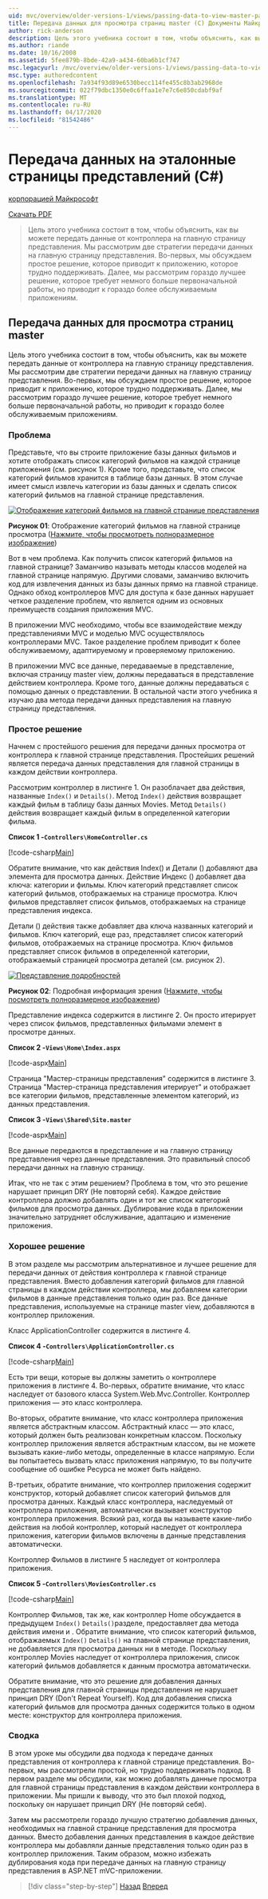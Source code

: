 ```yaml
---
uid: mvc/overview/older-versions-1/views/passing-data-to-view-master-pages-cs
title: Передача данных для просмотра страниц master (C) Документы Майкрософт
author: rick-anderson
description: Цель этого учебника состоит в том, чтобы объяснить, как вы можете передать данные от контроллера на главную страницу представления. Мы рассмотрим две стратегии передачи данных в представление m. .
ms.author: riande
ms.date: 10/16/2008
ms.assetid: 5fee879b-8bde-42a9-a434-60ba6b1cf747
msc.legacyurl: /mvc/overview/older-versions-1/views/passing-data-to-view-master-pages-cs
msc.type: authoredcontent
ms.openlocfilehash: 7a934f93d89e6530becc114fe455c8b3ab2968de
ms.sourcegitcommit: 022f79dbc1350e0c6ffaa1e7e7c6e850cdabf9af
ms.translationtype: MT
ms.contentlocale: ru-RU
ms.lasthandoff: 04/17/2020
ms.locfileid: "81542486"
---
```

# <a name="passing-data-to-view-master-pages-c"></a>Передача данных на эталонные страницы представлений (C#)

[корпорацией Майкрософт](https://github.com/microsoft)

[Скачать PDF](https://download.microsoft.com/download/e/f/3/ef3f2ff6-7424-48f7-bdaa-180ef64c3490/ASPNET_MVC_Tutorial_13_CS.pdf)

> Цель этого учебника состоит в том, чтобы объяснить, как вы можете передать данные от контроллера на главную страницу представления. Мы рассмотрим две стратегии передачи данных на главную страницу представления. Во-первых, мы обсуждаем простое решение, которое приводит к приложению, которое трудно поддерживать. Далее, мы рассмотрим гораздо лучшее решение, которое требует немного больше первоначальной работы, но приводит к гораздо более обслуживаемым приложениям.

## <a name="passing-data-to-view-master-pages"></a>Передача данных для просмотра страниц master

Цель этого учебника состоит в том, чтобы объяснить, как вы можете передать данные от контроллера на главную страницу представления. Мы рассмотрим две стратегии передачи данных на главную страницу представления. Во-первых, мы обсуждаем простое решение, которое приводит к приложению, которое трудно поддерживать. Далее, мы рассмотрим гораздо лучшее решение, которое требует немного больше первоначальной работы, но приводит к гораздо более обслуживаемым приложениям.

### <a name="the-problem"></a>Проблема

Представьте, что вы строите приложение базы данных фильмов и хотите отображать список категорий фильмов на каждой странице приложения (см. рисунок 1). Кроме того, представьте, что список категорий фильмов хранится в таблице базы данных. В этом случае имеет смысл извлечь категории из базы данных и сделать список категорий фильмов на главной странице представления.

[![Отображение категорий фильмов на главной странице представления](passing-data-to-view-master-pages-cs/_static/image2.png)](passing-data-to-view-master-pages-cs/_static/image1.png)

**Рисунок 01**: Отображение категорий фильмов на главной странице просмотра ([Нажмите, чтобы просмотреть полноразмерное изображение](passing-data-to-view-master-pages-cs/_static/image3.png))

Вот в чем проблема. Как получить список категорий фильмов на главной странице? Заманчиво называть методы классов моделей на главной странице напрямую. Другими словами, заманчиво включить код для извлечения данных из базы данных прямо на главной странице. Однако обход контроллеров MVC для доступа к базе данных нарушает четкое разделение проблем, что является одним из основных преимуществ создания приложения MVC.

В приложении MVC необходимо, чтобы все взаимодействие между представлениями MVC и моделью MVC осуществлялось контроллерами MVC. Такое разделение проблем приводит к более обслуживаемому, адаптируемому и проверяемому приложению.

В приложении MVC все данные, передаваемые в представление, включая страницу master view, должны передаваться в представление действием контроллера. Кроме того, данные должны передаваться с помощью данных о представлении. В остальной части этого учебника я изучаю два метода передачи данных представления на главную страницу представления.

### <a name="the-simple-solution"></a>Простое решение

Начнем с простейшого решения для передачи данных просмотра от контроллера к главной странице представления. Простейших решений является передача данных представления для главной страницы в каждом действии контроллера.

Рассмотрим контроллер в листинге 1. Он разоблачает два действия, названные `Index()` и `Details()`. Метод `Index()` действия возвращает каждый фильм в таблицу базы данных Movies. Метод `Details()` действия возвращает каждый фильм в определенной категории фильма.

**Список 1 -`Controllers\HomeController.cs`**

[!code-csharp[Main](passing-data-to-view-master-pages-cs/samples/sample1.cs)]

Обратите внимание, что как действия Index() и Детали () добавляют два элемента для просмотра данных. Действие Индекс () добавляет два ключа: категории и фильмы. Ключ категорий представляет список категорий фильмов, отображаемых на странице просмотра. Ключ фильмов представляет список фильмов, отображаемых на странице представления индекса.

Детали () действия также добавляет два ключа названных категорий и фильмов. Ключ категорий, еще раз, представляет список категорий фильмов, отображаемых на странице просмотра. Ключ фильмов представляет список фильмов в определенной категории, отображаемый страницей просмотра деталей (см. рисунок 2).

[![Представление подробностей](passing-data-to-view-master-pages-cs/_static/image5.png)](passing-data-to-view-master-pages-cs/_static/image4.png)

**Рисунок 02**: Подробная информация зрения ([Нажмите, чтобы посмотреть полноразмерное изображение](passing-data-to-view-master-pages-cs/_static/image6.png))

Представление индекса содержится в листинге 2. Он просто итерирует через список фильмов, представленных фильмами элемент в просмотре данных.

**Список 2 -`Views\Home\Index.aspx`**

[!code-aspx[Main](passing-data-to-view-master-pages-cs/samples/sample2.aspx)]

Страница "Мастер-страницы представления" содержится в листинге 3. Страница "Мастер-страница представления итерирует" и отображает все категории фильмов, представленные элементом категорий, из данных представления.

**Список 3 -`Views\Shared\Site.master`**

[!code-aspx[Main](passing-data-to-view-master-pages-cs/samples/sample3.aspx)]

Все данные передаются в представление и на главную страницу представления через данные представления. Это правильный способ передачи данных на главную страницу.

Итак, что не так с этим решением? Проблема в том, что это решение нарушает принцип DRY (Не повторяй себя). Каждое действие контроллера должно добавлять один и тот же список категорий фильмов для просмотра данных. Дублирование кода в приложении значительно затрудняет обслуживание, адаптацию и изменение приложения.

### <a name="the-good-solution"></a>Хорошее решение

В этом разделе мы рассмотрим альтернативное и лучшее решение для передачи данных от действия контроллера к главной странице представления. Вместо добавления категорий фильмов для главной страницы в каждом действии контроллера, мы добавляем категории фильмов в данные представления только один раз. Все данные представления, используемые на странице master view, добавляются в контроллер приложения.

Класс ApplicationController содержится в листинге 4.

**Список 4 -`Controllers\ApplicationController.cs`**

[!code-csharp[Main](passing-data-to-view-master-pages-cs/samples/sample4.cs)]

Есть три вещи, которые вы должны заметить о контроллере приложения в листинге 4. Во-первых, обратите внимание, что класс наследует от базового класса System.Web.Mvc.Controller. Контроллер приложения — это класс контроллера.

Во-вторых, обратите внимание, что класс контроллера приложения является абстрактным классом. Абстрактный класс — это класс, который должен быть реализован конкретным классом. Поскольку контроллер приложения является абстрактным классом, вы не можете вызывать какие-либо методы, определенные в классе напрямую. Если вы попытаетесь вызвать класс приложения напрямую, то вы получите сообщение об ошибке Ресурса не может быть найдено.

В-третьих, обратите внимание, что контроллер приложения содержит конструктор, который добавляет список категорий фильмов для просмотра данных. Каждый класс контроллера, наследуемый от контроллера приложения, автоматически вызывает конструктор контроллера приложения. Всякий раз, когда вы называете какие-либо действия на любой контроллер, который наследует от контроллера приложения, категории фильмов включены в данные представления автоматически.

Контроллер Фильмов в листинге 5 наследует от контроллера приложения.

**Список 5 -`Controllers\MoviesController.cs`**

[!code-csharp[Main](passing-data-to-view-master-pages-cs/samples/sample5.cs)]

Контроллер Фильмов, так же, как контроллер Home обсуждается в предыдущем `Index()` `Details()`разделе, предоставляет два метода действия имени и . Обратите внимание, что список категорий фильмов, отображаемых `Index()` `Details()` на главной странице представления, не добавляется для просмотра данных ни в методе. Поскольку контроллер Movies наследует от контроллера приложения, список категорий фильмов добавляется к данным просмотра автоматически.

Обратите внимание, что это решение для добавления данных представления для главной страницы представления не нарушает принцип DRY (Don't Repeat Yourself). Код для добавления списка категорий фильмов для просмотра данных содержится только в одном месте: конструктор для контроллера приложения.

### <a name="summary"></a>Сводка

В этом уроке мы обсудили два подхода к передаче данных представления от контроллера к главной странице представления. Во-первых, мы рассмотрели простой, но трудно поддерживать подход. В первом разделе мы обсудили, как можно добавлять данные просмотра для главной страницы представления в каждом действии контроллера в приложении. Мы пришли к выводу, что это был плохой подход, поскольку он нарушает принцип DRY (Не повторяй себя).

Затем мы рассмотрели гораздо лучшую стратегию добавления данных, необходимых на главной странице представления для просмотра данных. Вместо добавления данных представления в каждое действие контроллера мы добавляли данные представления только один раз в контроллер приложения. Таким образом, можно избежать дублирования кода при передаче данных на главную страницу представления в ASP.NET mVC-приложении.

> [!div class="step-by-step"]
> [Назад](creating-page-layouts-with-view-master-pages-cs.md)
> [Вперед](asp-net-mvc-views-overview-vb.md)
